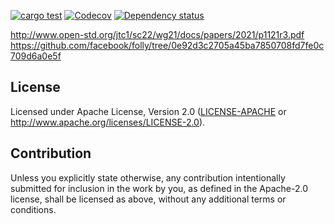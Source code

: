 [![cargo test](https://github.com/jonhoo/haphazard/actions/workflows/test.yml/badge.svg)](https://github.com/jonhoo/haphazard/actions/workflows/test.yml)
[![Codecov](https://codecov.io/github/jonhoo/haphazard/coverage.svg?branch=master)](https://codecov.io/gh/jonhoo/haphazard)
[![Dependency status](https://deps.rs/repo/github/jonhoo/haphazard/status.svg)](https://deps.rs/repo/github/jonhoo/haphazard)

http://www.open-std.org/jtc1/sc22/wg21/docs/papers/2021/p1121r3.pdf
https://github.com/facebook/folly/tree/0e92d3c2705a45ba7850708fd7fe0c709d6a0e5f

## License

Licensed under Apache License, Version 2.0 ([LICENSE-APACHE](LICENSE-APACHE) or http://www.apache.org/licenses/LICENSE-2.0).

## Contribution

Unless you explicitly state otherwise, any contribution intentionally
submitted for inclusion in the work by you, as defined in the Apache-2.0
license, shall be licensed as above, without any additional terms or
conditions.
